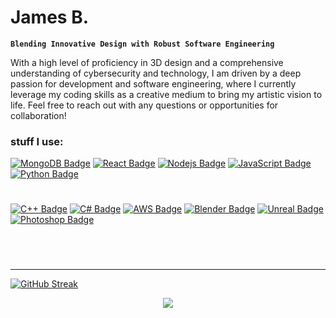 # James B.
**`Blending Innovative Design with Robust Software Engineering`**

With a high level of proficiency in 3D design and a comprehensive understanding of cybersecurity and technology, I am driven by a deep passion for development and software engineering, where I currently leverage my coding skills as a creative medium to bring my artistic vision to life. Feel free to reach out with any questions or opportunities for collaboration!


<h3 align="left">stuff I use:</h3>


<p align="center"> 

[![MongoDB Badge](https://img.shields.io/badge/MongoDB-grey?style=for-the-badge&logo=mongodb&link=https%3A%2F%2Fwww.mongodb.com%2F)](#)
[![React Badge](https://img.shields.io/badge/React-black?style=for-the-badge&logo=react&link=https%3A%2F%2Freact.dev%2F)](#)
[![Nodejs Badge](https://img.shields.io/badge/NodeJS-grey?style=for-the-badge&logo=nodedotjs&link=https%3A%2F%2Fnodejs.org)](#)
[![JavaScript Badge](https://img.shields.io/badge/JavaScript-black?style=for-the-badge&logo=javascript&link=https%3A%2F%2Fdeveloper.mozilla.org%2Fen-US%2Fdocs%2FWeb%2FJavaScript)](#)
[![Python Badge](https://img.shields.io/badge/Python-%231E365C?style=for-the-badge&logo=python&link=https%3A%2F%2Fwww.python.org%2F)](#)

</p>

#

<p align="center"> 
  
[![C++ Badge](https://img.shields.io/badge/c%2B%2B-blue?style=for-the-badge&logo=cplusplus&link=https%3A%2F%2Fwww.w3schools.com%2Fcpp%2F)](#)
[![C# Badge](https://img.shields.io/badge/c%23-%23239120?style=for-the-badge&logo=csharp&link=https%3A%2F%2Fwww.w3schools.com%2Fcs%2F)](#)
[![AWS Badge](https://img.shields.io/badge/AWS-orange?style=for-the-badge&logo=amazonaws&link=https%3A%2F%2Faws.amazon.com%2F)](#)
[![Blender Badge](https://img.shields.io/badge/blender-blue?style=for-the-badge&logo=blender&link=https%3A%2F%2Fwww.blender.org%2F)](#)
[![Unreal Badge](https://img.shields.io/badge/unreal-%230E1128?style=for-the-badge&logo=unrealengine&link=https%3A%2F%2Fwww.unrealengine.com%2Fen-US)](#)
[![Photoshop Badge](https://img.shields.io/badge/Photoshop-%230D127E?style=for-the-badge&logo=adobephotoshop&link=https%3A%2F%2Fwww.adobe.com%2Fproducts%2Fphotoshop.html)](#)

</p>

  <br/>

#
###

---

[![GitHub Streak](https://github-readme-streak-stats.herokuapp.com?user=jaythestampede&theme=city-lights)](https://git.io/streak-stats)

<p align="center"><img align="center" src=" alt="jaythestampede" /></p>

